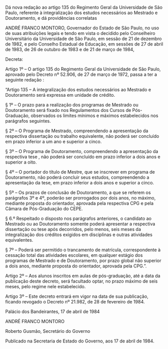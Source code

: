 Dá nova redação ao artigo 135 do Regimento Geral da Universidade de São Paulo, referente à integralização dos estudos necessários ao Mestrado e Doutoramento, e dá providências correlatas

ANDRÉ FRANCO MONTORO, Governador do Estado de São Paulo, no uso de suas atribuições legais e tendo em vista o decidido pelo Conselheiro Universitário da Universidade de São Paulo, em sessão de 21 de dezembro de 1982, e pelo Conselho Estadual de Educação, em sessões de 27 de abril de 1983, de 26 de outubro de 1983 e de 21 de março de 1984,

Decreta:

Artigo 1º – O artigo 135 do Regimento Geral da Universidade de São Paulo, aprovado pelo Decreto nº 52.906, de 27 de março de 1972, passa a ter a seguinte redação :

“Artigo 135 – A integralização dos estudos necessários ao Mestrado e Doutoramento será expressa em unidade de crédito.

§ 1º – O prazo para a realização dos programas de Mestrado ou Doutoramento será fixado nos Regulamentos dos Cursos de Pós-Graduação, observados os limites mínimos e máximos estabelecidos nos parágrafos seguintes.

§ 2º – O Programa de Mestrado, compreendendo a apresentação da respectiva dissertação ou trabalho equivalente, não poderá ser concluído em prazo inferior a um ano e superior a cinco.

§ 3º – O Programa de Doutoramento, compreendendo a apresentação da respectiva tese , não poderá ser concluído em prazo inferior a dois anos e superior a oito.

§ 4º – O portador do título de Mestre, que se inscrever em programa de Doutoramento, não poderá concluir seus estudos, compreendendo a apresentação da tese, em prazo inferior a dois anos e superior a cinco.

§ 5º – Os prazos de conclusão de Doutoramento, a que se referem os parágrafos 3º e 4º, poderão ser prorrogados por dois anos, no máximo, mediante proposta do orientador, aprovada pela respectiva CPG e pela Câmara de Pós-Graduação do CEPE.

§ 6.º Respeitado o disposto nos parágrafos anteriores, o candidato ao Mestrado ou ao Doutoramento somente poderá apresentar a respectiva dissertação ou tese após decorridos, pelo menos, seis meses da integralização dos créditos exigidos em disciplinas e outras atividades equivalentes.

§ 7º – Poderá ser permitido o trancamento de matrícula, correspondente à cessação total das atividades escolares, em qualquer estágio dos programas de Mestrado e de Doutoramento, por prazo global não superior a dois anos, mediante proposta do orientador, aprovada pela CPG.”.

Artigo 2º – Aos alunos inscritos em aulas de pós-graduação, até a data da publicação deste decreto, será facultado optar, no prazo máximo de seis meses, pelo regime nele estabelecido.

Artigo 3º – Este decreto entrará em vigor na data de sua publicação, ficando revogado o Decreto nº 21.982, de 28 de fevereiro de 1984.

Palácio dos Bandeirantes, 17 de abril de 1984

ANDRÉ FRANCO MONTORO

Roberto Gusmão,
Secretário do Governo

Publicado na Secretaria de Estado do Governo, aos 17 de abril de 1984.